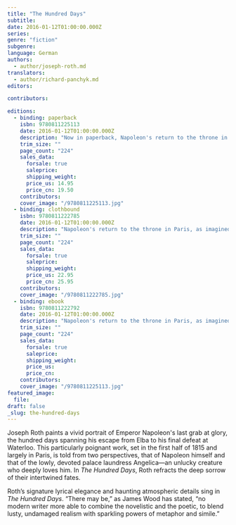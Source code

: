 ```yaml
---
title: "The Hundred Days"
subtitle:
date: 2016-01-12T01:00:00.000Z
series:
genre: "fiction"
subgenre:
language: German
authors:
  - author/joseph-roth.md
translators:
  - author/richard-panchyk.md
editors:

contributors:

editions:
  - binding: paperback
    isbn: 9780811225113
    date: 2016-01-12T01:00:00.000Z
    description: "Now in paperback, Napoleon's return to the throne in Paris, as imagined by the incomparable Joseph Roth "
    trim_size: ""
    page_count: "224"
    sales_data:
      forsale: true
      saleprice:
      shipping_weight:
      price_us: 14.95
      price_cn: 19.50
    contributors:
    cover_image: "/9780811225113.jpg"
  - binding: clothbound
    isbn: 9780811222785
    date: 2016-01-12T01:00:00.000Z
    description: "Napoleon's return to the throne in Paris, as imagined by the incomparable Joseph Roth "
    trim_size: ""
    page_count: "224"
    sales_data:
      forsale: true
      saleprice:
      shipping_weight:
      price_us: 22.95
      price_cn: 25.95
    contributors:
    cover_image: "/9780811222785.jpg"
  - binding: ebook
    isbn: 9780811222792
    date: 2016-01-12T01:00:00.000Z
    description: "Napoleon's return to the throne in Paris, as imagined by the incomparable Joseph Roth "
    trim_size: ""
    page_count: "224"
    sales_data:
      forsale: true
      saleprice:
      shipping_weight:
      price_us:
      price_cn:
    contributors:
    cover_image: "/9780811225113.jpg"
featured_image:
  file:
draft: false
_slug: the-hundred-days
---
```


Joseph Roth paints a vivid portrait of Emperor Napoleon's last grab at glory, the hundred days spanning his escape from Elba to his final defeat at Waterloo. This particularly poignant work, set in the first half of 1815 and largely in Paris, is told from two perspectives, that of Napoleon himself and that of the lowly, devoted palace laundress Angelica—an unlucky creature who deeply loves him. In _The Hundred Days_, Roth refracts the deep sorrow of their intertwined fates.

Roth’s signature lyrical elegance and haunting atmospheric details sing in _The Hundred Days_. “There may be,” as James Wood has stated, “no modern writer more able to combine the novelistic and the poetic, to blend lusty, undamaged realism with sparkling powers of metaphor and simile.”
